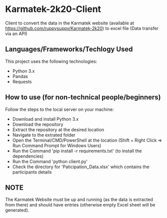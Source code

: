 # Karmatek-2k20-Client
Client to convert the data in the Karmatek website (available at https://github.com/ruppysuppy/Karmatek-2k20) to excel file (Data transfer via an API)

## Languages/Frameworks/Techlogy Used
This project uses the following technologies:
* Python 3.x
* Pandas
* Requests

## How to use (for non-technical people/beginners)
Follow the steps to the local server on your machine:
* Download and install Python 3.x
* Download the repository
* Extract the repository at the desired location
* Navigate to the extrated folder
* Open the Terminal/CMD/PowerShell at the location (Shift + Right Click => Run Command Prompt for Windows Users)
* Run the Command 'pip install -r requirements.txt' (to install the dependencies)
* Run the Command 'python client.py'
* Check the directory for 'Paticipation_Data.xlsx' which contains the participants details

## NOTE
The Karmatek Website must be up and running (as the data is extracted from there) and should have entries (otherwise empty Excel sheet will be generated).